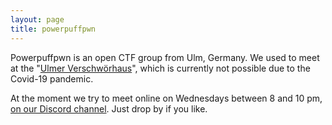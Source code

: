 ```yaml
---
layout: page
title: powerpuffpwn 
---
```


Powerpuffpwn is an open CTF group from Ulm, Germany. We used to meet at the "[Ulmer Verschwörhaus](https://verschwoerhaus.de/)", which is currently not possible due to the Covid-19 pandemic. 

At the moment we try to meet online on Wednesdays between 8 and 10 pm, [on our Discord channel](https://discord.gg/p5RJTeVA5F). Just drop by if you like.

